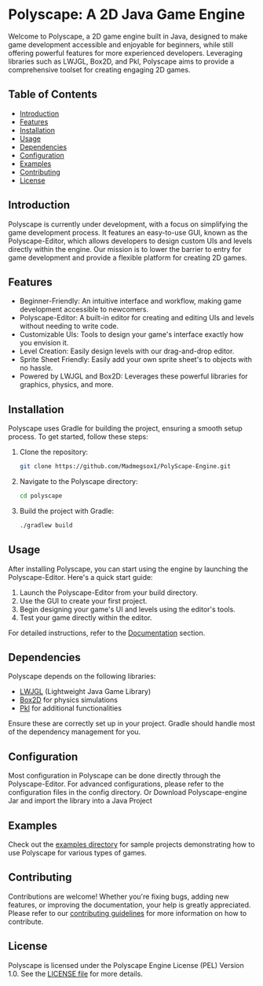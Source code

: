 # Polyscape: A 2D Java Game Engine

Welcome to Polyscape, a 2D game engine built in Java, designed to make game development accessible and enjoyable for
beginners, while still offering powerful features for more experienced developers. Leveraging libraries such as LWJGL,
Box2D, and Pkl, Polyscape aims to provide a comprehensive toolset for creating engaging 2D games.

## Table of Contents

- [Introduction](#introduction)
- [Features](#features)
- [Installation](#installation)
- [Usage](#usage)
- [Dependencies](#dependencies)
- [Configuration](#configuration)
- [Examples](#examples)
- [Contributing](#contributing)
- [License](#license)

## Introduction

Polyscape is currently under development, with a focus on simplifying the game development process. It features an
easy-to-use GUI, known as the Polyscape-Editor, which allows developers to design custom UIs and levels directly within
the engine. Our mission is to lower the barrier to entry for game development and provide a flexible platform for
creating 2D games.

## Features

- Beginner-Friendly: An intuitive interface and workflow, making game development accessible to newcomers.
- Polyscape-Editor: A built-in editor for creating and editing UIs and levels without needing to write code.
- Customizable UIs: Tools to design your game's interface exactly how you envision it.
- Level Creation: Easily design levels with our drag-and-drop editor.
- Sprite Sheet Friendly: Easily add your own sprite sheet's to objects with no hassle.
- Powered by LWJGL and Box2D: Leverages these powerful libraries for graphics, physics, and more.

## Installation

Polyscape uses Gradle for building the project, ensuring a smooth setup process. To get started, follow these steps:

1. Clone the repository:
     ```bash
    git clone https://github.com/Madmegsox1/PolyScape-Engine.git
     ```
2. Navigate to the Polyscape directory:
     ```bash
     cd polyscape
     ```
3. Build the project with Gradle:

     ```bash
    ./gradlew build
     ```

## Usage

After installing Polyscape, you can start using the engine by launching the Polyscape-Editor. Here's a quick start
guide:

1. Launch the Polyscape-Editor from your build directory.
2. Use the GUI to create your first project.
3. Begin designing your game's UI and levels using the editor's tools.
4. Test your game directly within the editor.

For detailed instructions, refer to the [Documentation](#documentation) section.

## Dependencies

Polyscape depends on the following libraries:

- [LWJGL](https://www.lwjgl.org/) (Lightweight Java Game Library)
- [Box2D](https://box2d.org/) for physics simulations
- [Pkl](https://pkl-lang.org/) for additional functionalities

Ensure these are correctly set up in your project. Gradle should handle most of the dependency management for you.

## Configuration

Most configuration in Polyscape can be done directly through the Polyscape-Editor. For advanced configurations, please
refer to the configuration files in the config directory. Or Download Polyscape-engine Jar and import the library into a Java Project

## Examples

Check out the [examples directory](https://github.com/Madmegsox1/PolyScape-Engine/tree/master/src/test/java/org/polyscape/test) for sample projects demonstrating how to use Polyscape for various types of games.

## Contributing

Contributions are welcome! Whether you're fixing bugs, adding new features, or improving the documentation, your help is
greatly appreciated. Please refer to our [contributing guidelines](https://github.com/Madmegsox1/PolyScape-Engine/blob/master/CONTRIBUTING.md) for more information on how to contribute.

## License

Polyscape is licensed under the Polyscape Engine License (PEL) Version 1.0. See the [LICENSE file](https://github.com/Madmegsox1/PolyScape-Engine/blob/master/LICENSE.md) for more details.

[comment]: # (This actually is the most platform independent comment)



[comment]: # (## Troubleshooting TODO)

[comment]: # (For common issues and their solutions, see the Troubleshooting section of our documentation. If you encounter any)

[comment]: # (problems not covered there, please open an issue on our GitHub repository.)

[comment]: # (## Documentation TODO)

[comment]: # (Comprehensive documentation is available here link to documentation. It includes detailed guides on getting started,)

[comment]: # (using the Polyscape-Editor, and developing your first game.)
